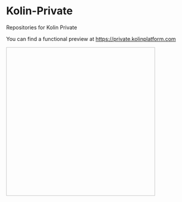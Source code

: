 # Kolin-Private
Repositories for Kolin Private

You can find a functional preview at https://private.kolinplatform.com

<a href="https://private.kolinplatform.com"> <img source="https://github.com/Kolinplatform/Kolin-Private/blob/master/images/Kolin-private-logo.png" alt-text="Kolin_private_logo" height="400" width="400"></a>
